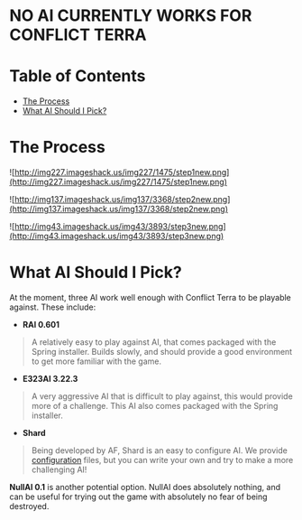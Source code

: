# NO AI CURRENTLY WORKS FOR CONFLICT TERRA #

# Table of Contents #
  * [The Process](http://code.google.com/p/conflictterra/wiki/Adding_an_AI#The_Process)
  * [What AI Should I Pick?](http://code.google.com/p/conflictterra/wiki/Adding_an_AI#What_AI_Should_I_Pick?)

# The Process #

![http://img227.imageshack.us/img227/1475/step1new.png](http://img227.imageshack.us/img227/1475/step1new.png)

![http://img137.imageshack.us/img137/3368/step2new.png](http://img137.imageshack.us/img137/3368/step2new.png)

![http://img43.imageshack.us/img43/3893/step3new.png](http://img43.imageshack.us/img43/3893/step3new.png)

# What AI Should I Pick? #

At the moment, three AI work well enough with Conflict Terra to be playable against.  These include:
  * **RAI 0.601**
> A relatively easy to play against AI, that comes packaged with the Spring installer.  Builds slowly, and should provide a good environment to get more familiar with the game.
  * **E323AI 3.22.3**
> A very aggressive AI that is difficult to play against, this would provide more of a challenge.  This AI also comes packaged with the Spring installer.
  * **Shard**
> Being developed by AF, Shard is an easy to configure AI.  We provide [configuration](http://code.google.com/p/conflictterra/source/browse/#svn/AIconfigs/shard/ct) files, but you can write your own and try to make a more challenging AI!

**NullAI 0.1** is another potential option.  NullAI does absolutely nothing, and can be useful for trying out the game with absolutely no fear of being destroyed.